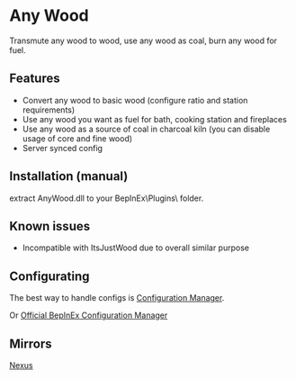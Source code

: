 # Any Wood
Transmute any wood to wood, use any wood as coal, burn any wood for fuel.

## Features
* Convert any wood to basic wood (configure ratio and station requirements)
* Use any wood you want as fuel for bath, cooking station and fireplaces
* Use any wood as a source of coal in charcoal kiln (you can disable usage of core and fine wood)
* Server synced config

## Installation (manual)
extract AnyWood.dll to your BepInEx\Plugins\ folder.

## Known issues
* Incompatible with ItsJustWood due to overall similar purpose

## Configurating
The best way to handle configs is [Configuration Manager](https://thunderstore.io/c/valheim/p/shudnal/ConfigurationManager/).

Or [Official BepInEx Configuration Manager](https://valheim.thunderstore.io/package/Azumatt/Official_BepInEx_ConfigurationManager/)

## Mirrors
[Nexus](https://www.nexusmods.com/valheim/mods/2560)